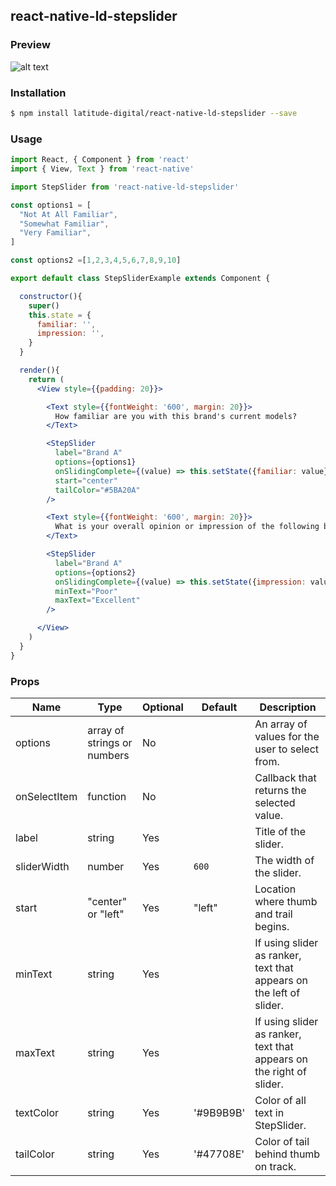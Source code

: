 ## react-native-ld-stepslider


### Preview
![alt text](http://i.giphy.com/l3q2H4z2oggPjv4By.gif)

### Installation
```bash
$ npm install latitude-digital/react-native-ld-stepslider --save
```

### Usage
```jsx
import React, { Component } from 'react'
import { View, Text } from 'react-native'

import StepSlider from 'react-native-ld-stepslider'

const options1 = [
  "Not At All Familiar",
  "Somewhat Familiar",
  "Very Familiar",
]

const options2 =[1,2,3,4,5,6,7,8,9,10]

export default class StepSliderExample extends Component {

  constructor(){
    super()
    this.state = {
      familiar: '',
      impression: '',
    }
  }

  render(){
    return (
      <View style={{padding: 20}}>

        <Text style={{fontWeight: '600', margin: 20}}>
          How familiar are you with this brand's current models?
        </Text>

        <StepSlider
          label="Brand A"
          options={options1}
          onSlidingComplete={(value) => this.setState({familiar: value})}
          start="center"
          tailColor="#5BA20A"
        />

        <Text style={{fontWeight: '600', margin: 20}}>
          What is your overall opinion or impression of the following brand?
        </Text>

        <StepSlider
          label="Brand A"
          options={options2}
          onSlidingComplete={(value) => this.setState({impression: value})}
          minText="Poor"
          maxText="Excellent"
        />

      </View>
    )
  }
}
```

### Props

| Name | Type | Optional | Default | Description |
| --- | --- | --- | --- | --- |
| options | array of strings or numbers | No |  | An array of values for the user to select from. |
| onSelectItem | function | No |  | Callback that returns the selected value. |
| label | string | Yes |  | Title of the slider. |
| sliderWidth | number | Yes | `600` | The width of the slider. |
| start | "center" or "left" | Yes | "left" | Location where thumb and trail begins. |
| minText | string | Yes | | If using slider as ranker, text that appears on the left of slider. |
| maxText | string | Yes | | If using slider as ranker, text that appears on the right of slider. |
| textColor | string | Yes | '#9B9B9B' | Color of all text in StepSlider. |
| tailColor | string | Yes | '#47708E' | Color of tail behind thumb on track. |

